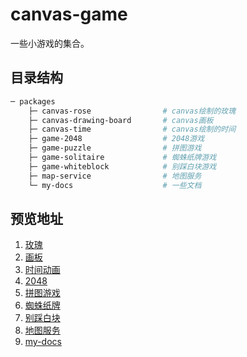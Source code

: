 # canvas-game

一些小游戏的集合。

## 目录结构

```bash
─ packages                       
    ├─ canvas-rose                # canvas绘制的玫瑰
    ├─ canvas-drawing-board       # canvas画板
    ├─ canvas-time                # canvas绘制的时间
    ├─ game-2048                  # 2048游戏
    ├─ game-puzzle                # 拼图游戏
    ├─ game-solitaire             # 蜘蛛纸牌游戏
    ├─ game-whiteblock            # 别踩白块游戏
    ├─ map-service                # 地图服务
    └─ my-docs                    # 一些文档
```


## 预览地址

1. [玫瑰](https://novlan1.github.io/canvas-game/packages/canvas-rose/index.html)
2. [画板](https://novlan1.github.io/canvas-game/packages/canvas-drawing-board/index.html)
3. [时间动画](https://novlan1.github.io/canvas-game/packages/canvas-time/index.html)
4. [2048](https://novlan1.github.io/canvas-game/packages/game-2048/index.html)
5. [拼图游戏](https://novlan1.github.io/canvas-game/packages/game-puzzle/index.html)
6. [蜘蛛纸牌](https://novlan1.github.io/canvas-game/packages/game-solitaire/docs/index.html)
7. [别踩白块](https://novlan1.github.io/canvas-game/packages/game-whiteblock/index.html)
8. [地图服务](https://novlan1.github.io/canvas-game/packages/map-service/index.html)
9. [my-docs](https://novlan1.github.io/canvas-game/packages/my-docs/docs/index.html)
 


